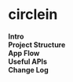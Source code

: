 # circlein
**Intro**
<br>
**Project Structure**
<br>
**App Flow**
<br>
**Useful APIs**
<br>
**Change Log**
<br>
